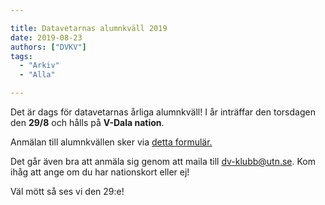 ```yaml
---

title: Datavetarnas alumnkväll 2019
date: 2019-08-23
authors: ["DVKV"]
tags:
  - "Arkiv"
  - "Alla"

---
```


Det är dags för datavetarnas årliga alumnkväll! I år inträffar den torsdagen den 
**29/8** och hålls på **V-Dala nation**.

Anmälan till alumnkvällen sker via [detta formulär.](https://docs.google.com/forms/d/e/1FAIpQLSdn37tsCB85sYYGCG3inFeW1em8eaxePSmDOe-vCs9qbIBxlA/viewform?usp=sf_link)

Det går även bra att anmäla sig genom att maila till dv-klubb@utn.se. 
Kom ihåg att ange om du har nationskort eller ej!

Väl mött så ses vi den 29:e!